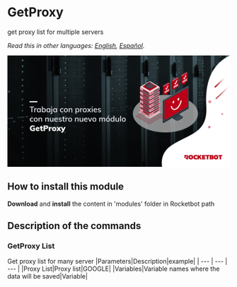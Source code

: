# GetProxy
  
get proxy list for multiple servers  

*Read this in other languages: [English](Manual_GetProxy.md), [Español](Manual_GetProxy.es.md).*
  
![banner](imgs/Banner_GetProxy.png)
## How to install this module
  
__Download__ and __install__ the content in 'modules' folder in Rocketbot path  



## Description of the commands

### GetProxy List
  
Get proxy list for many server
|Parameters|Description|example|
| --- | --- | --- |
|Proxy List|Proxy list|GOOGLE|
|Variables|Variable names where the data will be saved|Variable|
